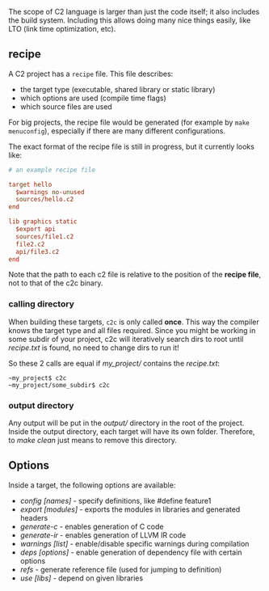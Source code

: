 
The scope of C2 language is larger than just the code itself; it also includes the
build system. Including this allows doing many nice things easily, like LTO (link
time optimization, etc).

## recipe
A C2 project has a `recipe` file. This file describes:

* the target type (executable, shared library or static library)
* which options are used (compile time flags)
* which source files are used

For big projects, the recipe file would be generated (for example by `make menuconfig`),
especially if there are many different configurations.

The exact format of the recipe file is still in progress, but it currently looks like:

```ini
# an example recipe file

target hello
  $warnings no-unused
  sources/hello.c2
end

lib graphics static
  $export api
  sources/file1.c2
  file2.c2
  api/file3.c2
end
```
Note that the path to each c2 file is relative to the position of the __recipe file__, not
to that of the c2c binary.

### calling directory
When building these targets, `c2c` is only called __once__. This way the compiler knows the
target type and all files required. Since you might be working in some subdir of your
project, c2c will iteratively search dirs to root until *recipe.txt* is found, no
need to change dirs to run it!

So these 2 calls are equal if *my_project/* contains the *recipe.txt*:
```
~my_project$ c2c
~my_project/some_subdir$ c2c
```


### output directory
Any output will be put in the *output/* directory in the root of the project. Inside
 the output directory, each target will have its own folder.
Therefore, to *make clean* just means to remove this directory.

## Options

Inside a target, the following options are available:

 * *config [names]* - specify definitions, like #define feature1
 * *export [modules]* - exports the modules in libraries and generated headers
 * *generate-c* - enables generation of C code
 * *generate-ir* - enables generation of LLVM IR code
 * *warnings [list]* - enable/disable specific warnings during compilation
 * *deps [options]* - enable generation of dependency file with certain options
 * *refs* - generate reference file (used for jumping to definition)
 * *use [libs]* - depend on given libraries


